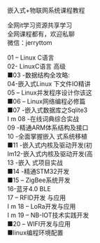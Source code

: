 嵌入式+物联网系统课程教程

全网it学习资源共享学习<br>全网课程都有，欢迎私聊<br>微信：jerryttom<br>

01 – Linux C语言<br> 02- LinuxC语言 高级<br> ■03 -数据结构全攻略:<br> 04-嵌入式Linux 下文件IO精讲<br> 05 – Linux并发程序设计你该这<br> ■06 – Linux网络编程必修篇<br> ■07 -嵌入式数据库之Sqlite3<br> I m 08 -在线词典综合实战<br> 09 -精通ARM体系结构及接口<br> 10 -全面掌握嵌入 式系统移植<br> ■11 -嵌入式内核及驱动开发(初<br> Im12-嵌入式内核及驱动开发(高<br> 13 -嵌入 式项目实战<br> ■14 -精通STM32开发<br> ■15 – ZigBee系统开发<br> 16-蓝牙4.0 BLE<br> 17 – RFID开发 与应用<br> I m 18 – LoRa开发与应用<br> I m 19 – NB-IOT技术实践开发<br> ■20 – WIFI开发与应用<br> ■linux编程环境配置